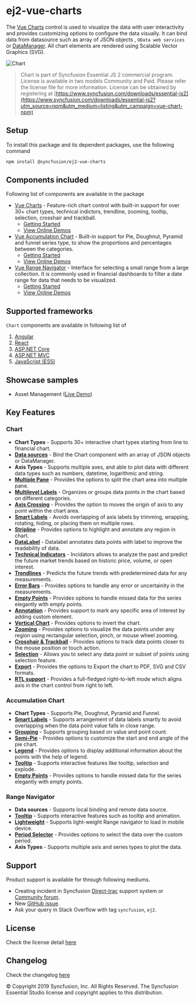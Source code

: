 # ej2-vue-charts
The [Vue Charts](https://www.syncfusion.com/vue-ui-components/charts?utm_source=npm&utm_medium=listing&utm_campaign=vue-chart-npm) control is used to visualize the data with user interactivity and provides customizing options to configure the data visually. It can bind data from datasource such as array of JSON objects , `OData web services` or
[DataManager](https://ej2.syncfusion.com/vue/documentation/data/?utm_source=npm&utm_medium=listing&utm_campaign=vue-chart-npm). All chart elements are rendered using Scalable Vector Graphics (SVG).

![Chart](https://ej2.syncfusion.com/products/images/chart/readme.gif)

> Chart is part of Syncfusion Essential JS 2 commercial program. License is available in two models Community and Paid. Please refer the license file for more information. License can be obtained by registering at [https://www.syncfusion.com/downloads/essential-js2](https://www.syncfusion.com/downloads/essential-js2?utm_source=npm&utm_medium=listing&utm_campaign=vue-chart-npm)

## Setup
To install this package and its dependent packages, use the following command

```sh
npm install @syncfusion/ej2-vue-charts
```

## Components included

Following list of components are available in the package
*	[Vue Charts](https://www.syncfusion.com/vue-ui-components/charts?utm_source=npm&utm_medium=listing&utm_campaign=vue-chart-npm) - Feature-rich chart control with built-in support for over 30+ chart types, technical indictors, trendline, zooming, tooltip, selection, crosshair and trackball.
      *	[Getting Started](https://ej2.syncfusion.com/vue/documentation/chart/getting-started/?utm_source=npm&utm_medium=listing&utm_campaign=vue-chart-npm)
      *	[View Online Demos](https://ej2.syncfusion.com/vue/demos/?utm_source=npm&utm_medium=listing&utm_campaign=vue-chart-npm#/material/chart/line.html)
*	[Vue Accumulation Chart](https://www.syncfusion.com/vue-ui-components/charts?utm_source=npm&utm_medium=listing&utm_campaign=vue-chart-npm) - Built-in support for Pie, Doughnut, Pyramid and funnel series type, to show the proportions and percentages between the categories.
      *	[Getting Started](https://ej2.syncfusion.com/vue/documentation/accumulation-chart/getting-started/?utm_source=npm&utm_medium=listing&utm_campaign=vue-chart-npm)
      *	[View Online Demos](https://ej2.syncfusion.com/vue/demos/?utm_source=npm&utm_medium=listing&utm_campaign=vue-chart-npm#/material/chart/default-pie.html)
*	[Vue Range Navigator](https://www.syncfusion.com/vue-ui-components/range-selector?utm_source=npm&utm_medium=listing&utm_campaign=vue-chart-npm) - Interface for selecting a small range from a large collection. It is commonly used in financial dashboards to filter a date range for data that needs to be visualized. 
      *	[Getting Started](https://ej2.syncfusion.com/vue/documentation/range-navigator/getting-started/?utm_source=npm&utm_medium=listing&utm_campaign=vue-chart-npm)
      *	[View Online Demos](https://ej2.syncfusion.com/vue/demos/?utm_source=npm&utm_medium=listing&utm_campaign=vue-chart-npm#/material/range-navigator/default.html)

## Supported frameworks
 `Chart` components are available in following list of 

  1. [Angular](https://www.syncfusion.com/angular-ui-components/angular-charts?utm_source=npm&utm_medium=listing&utm_campaign=vue-chart-npm)
  2. [React](https://www.syncfusion.com/react-ui-components/react-charts?utm_source=npm&utm_medium=listing&utm_campaign=vue-chart-npm)
  3. [ASP.NET Core](https://www.syncfusion.com/aspnet-core-ui-controls/charts?utm_source=npm&utm_medium=listing&utm_campaign=vue-chart-npm)
  4. [ASP.NET MVC](https://www.syncfusion.com/aspnet-mvc-ui-controls/charts?utm_source=npm&utm_medium=listing&utm_campaign=vue-chart-npm)
  5. [JavaScript (ES5)](https://www.syncfusion.com/javascript-ui-controls/js-charts?utm_source=npm&utm_medium=listing&utm_campaign=vue-chart-npm)

## Showcase samples

* Asset Management ([Live Demo](https://ej2.syncfusion.com/showcase/vue/assetmanagement/?utm_source=npm&utm_medium=listing&utm_campaign=vue-chart-npm#/))

## Key Features

### Chart
   * **Chart Types** - Supports 30+ interactive chart types starting from line to financial chart.
   * [**Data sources**](https://ej2.syncfusion.com/vue/demos/?utm_source=npm&utm_medium=listing&utm_campaign=vue-chart-npm#/material/chart/local-data.html) - Bind the Chart component with an array of JSON objects or DataManager.
   * **Axis Types** - Supports multiple axes, and able to plot data with different data types such as numbers, datetime, logarithmic and string.
   * [**Multiple Pane**](https://ej2.syncfusion.com/vue/demos/?utm_source=npm&utm_medium=listing&utm_campaign=vue-chart-npm#/material/chart/candle.html) - Provides the options to split the chart area into multiple pane.
   * [**Multilevel Labels**](https://ej2.syncfusion.com/vue/demos/?utm_source=npm&utm_medium=listing&utm_campaign=vue-chart-npm#/material/chart/multi-levellabel.html) - Organizes or groups data points in the chart based on different categories.
   * [**Axis Crossing**](https://ej2.syncfusion.com/vue/demos/?utm_source=npm&utm_medium=listing&utm_campaign=vue-chart-npm#/material/chart/axes-crossing.html) - Provides the option to moves the origin of axis to any point within the chart area.
   * [**Smart Labels**](https://ej2.syncfusion.com/vue/demos/?utm_source=npm&utm_medium=listing&utm_campaign=vue-chart-npm#/material/chart/smartAxis-label.html) - Avoids overlapping of axis labels by trimming, wrapping, rotating, hiding, or placing them on multiple rows.
   * [**Stripline**](https://ej2.syncfusion.com/vue/demos/?utm_source=npm&utm_medium=listing&utm_campaign=vue-chart-npm#/material/chart/stripline.html) - Provides options to highlight and annotate any region in chart.
   * [**DataLabel**](https://ej2.syncfusion.com/vue/demos/?utm_source=npm&utm_medium=listing&utm_campaign=vue-chart-npm#/material/chart/data-label.html) - Datalabel annotates data points with label to improve the readability of data.
   * [**Technical Indicators**](https://ej2.syncfusion.com/vue/demos/?utm_source=npm&utm_medium=listing&utm_campaign=vue-chart-npm#/material/chart/adindicator.html) - Incidators allows to analyze the past and predict the future market trends based on historic price, volume, or open interest.
   * [**Trendlines**](https://ej2.syncfusion.com/vue/demos/?utm_source=npm&utm_medium=listing&utm_campaign=vue-chart-npm#/material/chart/trendlines.html) - Predicts the future trends with predetermined data for any measurements.
   * [**Error Bars**](https://ej2.syncfusion.com/vue/demos/?utm_source=npm&utm_medium=listing&utm_campaign=vue-chart-npm#/material/chart/error-bar.html) - Provides options to handle any error or uncertainity in the measurements.
   * [**Empty Points**](https://ej2.syncfusion.com/vue/demos/?utm_source=npm&utm_medium=listing&utm_campaign=vue-chart-npm#/material/chart/empty-point.html) - Provides options to handle missed data for the series elegantly with empty points.
   * [**Annotation**](https://ej2.syncfusion.com/vue/demos/?utm_source=npm&utm_medium=listing&utm_campaign=vue-chart-npm#/material/chart/annotation.html) - Provides support to mark any specific area of interest by adding custom element.
   * [**Vertical Chart**](https://ej2.syncfusion.com/vue/demos/?utm_source=npm&utm_medium=listing&utm_campaign=vue-chart-npm#/material/chart/vertical-chart.html) - Provides options to invert the chart.
   * [**Zooming**](https://ej2.syncfusion.com/vue/demos/?utm_source=npm&utm_medium=listing&utm_campaign=vue-chart-npm#/material/chart/zooming.html) - Provides options to visualize the data points under any region using rectangular selection, pinch, or mouse wheel zooming.
   * [**Crosshair & Trackball**](https://ej2.syncfusion.com/vue/demos/?utm_source=npm&utm_medium=listing&utm_campaign=vue-chart-npm#/material/chart/cross-hair.html) - Provides options to track data points closer to the mouse position or touch action.
   * [**Selection**](https://ej2.syncfusion.com/vue/demos/?utm_source=npm&utm_medium=listing&utm_campaign=vue-chart-npm#/material/chart/range-selection.html) - Allows you to select any data point or subset of points using selection feature.
   * [**Export**](https://ej2.syncfusion.com/vue/demos/?utm_source=npm&utm_medium=listing&utm_campaign=vue-chart-npm#/material/chart/export.html) - Provides the options to Export the chart to PDF, SVG and CSV formats.
   * [**RTL support**](https://ej2.syncfusion.com/vue/demos/?utm_source=npm&utm_medium=listing&utm_campaign=vue-chart-npm#/material/chart/inversed.html) - Provides a full-fledged right-to-left mode which aligns axis in the chart control from right to left.
   
### Accumulation Chart
   * **Chart Types** - Supports Pie, Doughnut, Pyramid and Funnel.
   * [**Smart Labels**](https://ej2.syncfusion.com/vue/demos/?utm_source=npm&utm_medium=listing&utm_campaign=vue-chart-npm#/material/chart/smart-labels.html) - Supports arrangement of data labels smartly to avoid overlapping when the data point value falls in close range.
   * [**Grouping**](https://ej2.syncfusion.com/vue/demos/?utm_source=npm&utm_medium=listing&utm_campaign=vue-chart-npm#/material/chart/grouping.html) - Supports grouping based on value and point count.
   * [**Semi-Pie**](https://ej2.syncfusion.com/vue/demos/?utm_source=npm&utm_medium=listing&utm_campaign=vue-chart-npm#/material/chart/semi-pie.html) - Provides options to customize the start and end angle of the pie chart.
   * [**Legend**](https://ej2.syncfusion.com/vue/demos/?utm_source=npm&utm_medium=listing&utm_campaign=vue-chart-npm#/material/chart/default-doughnut.html) - Provides options to display additional information about the points with the help of legend.
   * [**Tooltip**](https://ej2.syncfusion.com/vue/demos/?utm_source=npm&utm_medium=listing&utm_campaign=vue-chart-npm#/material/chart/doughnut.html) - Supports interactive features like tooltip, selection and explode.
   * [**Empty Points**](https://ej2.syncfusion.com/vue/demos/?utm_source=npm&utm_medium=listing&utm_campaign=vue-chart-npm#/material/chart/pie-emptyPoint.html) - Provides options to handle missed data for the series elegantly with empty points.

### Range Navigator
   * **Data sources** - Supports local binding and remote data source.
   * [**Tooltip**](https://ej2.syncfusion.com/vue/demos/?utm_source=npm&utm_medium=listing&utm_campaign=vue-chart-npm#/material/rangenavigator/default.html) - Supports interactive features such as tooltip and animation.
   * [**Lightweight**](https://ej2.syncfusion.com/vue/demos/?utm_source=npm&utm_medium=listing&utm_campaign=vue-chart-npm#/material/rangenavigator/light-weight.html) - Supports light-weight Range navigator to load in mobile device.
   * [**Period Selector**](https://ej2.syncfusion.com/vue/demos/?utm_source=npm&utm_medium=listing&utm_campaign=vue-chart-npm#/material/rangenavigator/period-default.html) - Provides options to select the data over the custom period.
   * **Axis Types** - Supports multiple axis and series types to plot the data.

## Support
 Product support is available for through following mediums.

  * Creating incident in Syncfusion [Direct-trac](https://www.syncfusion.com/support/directtrac/incidents?utm_source=npm&utm_medium=listing&utm_campaign=vue-chart-npm) support system or [Community forum](https://www.syncfusion.com/forums?utm_source=npm&utm_medium=listing&utm_campaign=vue-chart-npm).
  * New [GitHub issue](https://github.com/syncfusion/ej2-vue-ui-components/issues/new?utm_source=npm&utm_medium=listing&utm_campaign=vue-chart-npm).
  * Ask your query in Stack Overflow with tag `syncfusion`, `ej2`.

## License

Check the license detail [here](https://github.com/syncfusion/ej2-vue-ui-components/blob/master/license?utm_source=npm&utm_medium=listing&utm_campaign=vue-chart-npm)

## Changelog

Check the changelog [here](https://github.com/syncfusion/ej2-vue-ui-components/blob/master/components/charts/CHANGELOG.md?utm_source=npm&utm_medium=listing&utm_campaign=vue-chart-npm)

© Copyright 2019 Syncfusion, Inc. All Rights Reserved. The Syncfusion Essential Studio license and copyright applies to this distribution.